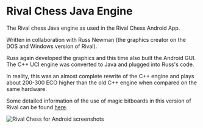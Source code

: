 Rival Chess Java Engine
=======================

The Rival chess Java engine as used in the Rival Chess Android App.

Written in collaboration with Russ Newman (the graphics creator on the DOS and Windows version of Rival).

Russ again developed the graphics and this time also built the Android GUI.  The C++ UCI engine was converted to Java and plugged into Russ's code.

In reality, this was an almost complete rewrite of the C++ engine and plays about 200-300 ECO higher than the old C++ engine when compared on the same hardware.

Some detailed information of the use of magic bitboards in this version of Rival can be found [here](http://www.afewmorelines.com/understanding-magic-bitboards-in-chess-programming/).

![Rival Chess for Android screenshots](http://www.rivalchess.com/wp-content/themes/thesis_18/custom/rotator/screens.jpg)

